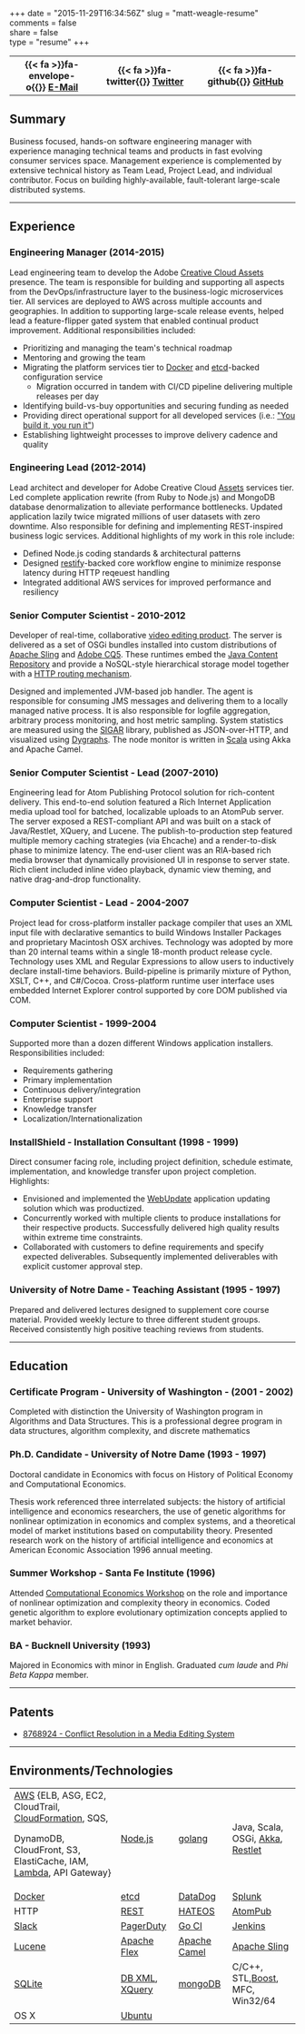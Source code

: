 +++
date = "2015-11-29T16:34:56Z"
slug = "matt-weagle-resume"
comments = false  
share = false  
type = "resume"
+++

<table class="table">
  <tbody>
    <tr>
      <th>{{< fa >}}fa-envelope-o{{</ fa >}}&nbsp;<a href="mailto:mweagle@gmail.com?subject=Resume">E-Mail</a></th>
      <th>{{< fa >}}fa-twitter{{</ fa >}}&nbsp;<a href="http://twitter.com/@mweagle">Twitter</a></th>
      <th>{{< fa >}}fa-github{{</ fa >}}&nbsp;<a href="https://github.com/mweagle">GitHub</a></th>
    </tr>
  </tbody>
</table>

## Summary

Business focused, hands-on software engineering manager with experience managing technical teams and products in fast evolving consumer services space.  Management experience is complemented by extensive technical history as Team Lead, Project Lead, and individual contributor.  Focus on building highly-available, fault-tolerant large-scale distributed systems.

<hr />

## Experience

### Engineering Manager (2014-2015)

Lead engineering team to develop the Adobe [Creative Cloud Assets](assets.adobe.com) presence.  The team is responsible for building and supporting all aspects from the DevOps/infrastructure layer to the business-logic microservices tier.  All services are deployed to AWS across multiple accounts and geographies.  In addition to supporting large-scale release events, helped lead a feature-flipper gated system that enabled continual product improvement.  Additional responsibilities included:

  * Prioritizing and managing the team's technical roadmap
  * Mentoring and growing the team
  * Migrating the platform services tier to [Docker](docker.io) and [etcd](https://github.com/coreos/etcd)-backed configuration service
    - Migration occurred in tandem with CI/CD pipeline delivering multiple releases per day
  * Identifying build-vs-buy opportunities and securing funding as needed
  * Providing direct operational support for all developed services (i.e.: ["You build it, you run it"](http://queue.acm.org/detail.cfm?id=1142065))
  * Establishing lightweight processes to improve delivery cadence and quality

### Engineering Lead (2012-2014)

Lead architect and developer for Adobe Creative Cloud [Assets](https://assets.adobe.com) services tier.  Led complete application rewrite (from Ruby to Node.js) and MongoDB database denormalization to alleviate performance bottlenecks.  Updated application lazily twice migrated millions of user datasets with zero downtime.  Also responsible for defining and implementing REST-inspired business logic services.  Additional highlights of my work in this role include:

  * Defined Node.js coding standards & architectural patterns
  * Designed [restify](http://mcavage.me/node-restify/)-backed core workflow engine to minimize response latency during HTTP reqeuest handling
  * Integrated additional AWS services for improved performance and resiliency

### Senior Computer Scientist - 2010-2012

Developer of real-time, collaborative [video editing product](http://www.adobe.com/products/adobeanywhere.html). The server is delivered as a set of OSGi bundles installed into custom distributions of [Apache Sling](http://sling.apache.org/site/index.html) and [Adobe CQ5](http://www.day.com/day/en/products.html). These runtimes embed the [Java Content Repository](http://jcp.org/en/jsr/detail?id=283) and provide a NoSQL-style hierarchical storage model together with a [HTTP routing mechanism](http://sling.apache.org/site/servlets.html).

Designed and implemented JVM-based job handler. The agent is responsible for consuming JMS messages and delivering them to a locally managed native process. It is also responsible for logfile aggregation, arbitrary process monitoring, and host metric sampling. System statistics are measured using the [SIGAR](https://support.hyperic.com/display/SIGAR/PTQL) library, published as JSON-over-HTTP, and visualized using  [Dygraphs](http://dygraphs.com/). The node monitor is written in [Scala](http://www.scala-lang.org/) using Akka and Apache Camel.

### Senior Computer Scientist - Lead (2007-2010)

Engineering lead for Atom Publishing Protocol solution for rich-content delivery. This end-to-end solution featured a Rich Internet Application media upload tool for batched, localizable uploads to an AtomPub server. The server exposed a REST-compliant API and was built on a stack of Java/Restlet, XQuery, and Lucene. The publish-to-production step featured multiple memory caching strategies (via Ehcache) and a render-to-disk phase to minimize latency. The end-user client was an RIA-based rich media browser that dynamically provisioned UI in response to server state. Rich client included inline video playback, dynamic view theming, and native drag-and-drop functionality.

### Computer Scientist - Lead  - 2004-2007

Project lead for cross-platform installer package compiler that uses an XML input file with declarative semantics to build Windows Installer Packages and proprietary Macintosh OSX archives. Technology was adopted by more than 20 internal teams within a single 18-month product release cycle. Technology uses XML and Regular Expressions to allow users to inductively declare install-time behaviors. Build-pipeline is primarily mixture of Python, XSLT, C++, and C#/Cocoa.  Cross-platform runtime user interface uses embedded Internet Explorer control supported by core DOM published via COM.

### Computer Scientist - 1999-2004

Supported more than a dozen different Windows application installers.  Responsibilities included:
  * Requirements gathering
  * Primary implementation
  * Continuous delivery/integration
  * Enterprise support
  * Knowledge transfer
  * Localization/Internationalization

### InstallShield - Installation Consultant (1998 - 1999)

Direct consumer facing role, including project definition, schedule estimate, implementation, and knowledge transfer upon project completion.  Highlights:
  * Envisioned and implemented the [WebUpdate](https://flexeracommunity.force.com/customer/articles/en_US/INFO/Q105236) application updating solution which was productized.
  * Concurrently worked with multiple clients to produce installations for their respective products. Successfully delivered high quality results within extreme time constraints.
  * Collaborated with customers to define requirements and specify expected deliverables. Subsequently implemented deliverables with explicit customer approval step.

### University of Notre Dame - Teaching Assistant (1995 - 1997)

Prepared and delivered lectures designed to supplement core course material. Provided weekly lecture to three different student groups. Received consistently high positive teaching reviews from students.

<hr />

## Education

### Certificate Program - University of Washington - (2001 - 2002)

Completed with distinction the University of Washington program in Algorithms and Data Structures. This is a professional degree program in data structures, algorithm complexity, and discrete mathematics

### Ph.D. Candidate - University of Notre Dame (1993 - 1997)

Doctoral candidate in Economics with focus on History of Political Economy and Computational Economics.

Thesis work referenced three interrelated subjects: the history of artificial intelligence and economics researchers, the use of genetic algorithms for nonlinear optimization in economics and complex systems, and a theoretical model of market institutions based on computability theory.  Presented research work on the history of artificial intelligence and economics at American Economic Association 1996 annual meeting.

### Summer Workshop - Santa Fe Institute (1996)

Attended [Computational Economics Workshop](http://zia.hss.cmu.edu/econ/cw96.html) on the role and importance of nonlinear optimization and complexity theory in economics.  Coded genetic algorithm to explore evolutionary optimization concepts applied to market behavior.

### BA - Bucknell University (1993)

Majored in Economics with minor in English.  Graduated _cum laude_ and _Phi Beta Kappa_ member.

<hr />

## Patents

  * [8768924 - Conflict Resolution in a Media Editing System](www.google.com/patents/US8768924)

<hr />

## Environments/Technologies

<table class="table">
  <tbody>
    <tr>
      <td><a href="http://aws.amazon.com/products/">AWS</a> {ELB, ASG, EC2, CloudTrail,  <a href="https://github.com/mweagle/Tereus">CloudFormation</a>, SQS, <p/>DynamoDB, CloudFront, S3, ElastiCache, IAM, <a href="https://github.com/mweagle/Sparta">Lambda</a>, API Gateway}</td>
      <td><a href="https://nodejs.org/">Node.js</a></td>
      <td><a href="https://golang.org/">golang</a></td>
      <td>Java, Scala, OSGi, <a href="http://akka.io/">Akka</a>, <a href="http://restlet.com/">Restlet</a></td>
    </tr>
    <tr>
      <td><a href="docker.io">Docker</a></td>
      <td><a href="https://github.com/coreos/etcd">etcd</a></td>
      <td><a href="https://www.datadoghq.com/">DataDog</a></td>
      <td><a href="http://www.splunk.com/">Splunk</a></td>
    </tr>
    <tr>
      <td>HTTP</td>
      <td><a href="https://en.wikipedia.org/wiki/Representational_state_transfer">REST</a></td>
      <td><a href="http://martinfowler.com/articles/richardsonMaturityModel.html#level3">HATEOS</a></td>
      <td><a href="http://bitworking.org/projects/atom/rfc5023.html">AtomPub</a></td>
    </tr>
    <tr>
      <td><a href="http://www.splunk.com/">Slack</a></td>
      <td><a href="http://www.pagerduty.com/">PagerDuty</a></td>
      <td><a href="http://www.go.cd/">Go CI</a></td>
      <td><a href="https://jenkins-ci.org/">Jenkins</a></td>
    </tr>
    <tr>
      <td><a href="https://lucene.apache.org/">Lucene</a></td>
      <td><a href="http://flex.apache.org/">Apache Flex</a></td>
      <td><a href="http://camel.apache.org/">Apache Camel</a></td>
      <td><a href="http://sling.apache.org/">Apache Sling</a></td>
    </tr>
    <tr>
      <td><a href="https://www.sqlite.org/">SQLite</a></td>
      <td><a href="http://www.oracle.com/us/products/database/berkeley-db/xml/overview/index.html">DB XML</a>, <a href="http://www.w3.org/TR/xquery/">XQuery</a></td>
      <td><a href="https://www.mongodb.org/">mongoDB</a></td>
      <td>C/C++, STL,<a href="http://www.boost.org/">Boost</a>, MFC, Win32/64</td>
    </tr>
    <tr>
      <td>OS X</td>
      <td><a href="http://www.ubuntu.com/">Ubuntu</a></td>
      <td>&nbsp;</td>
      <td>&nbsp;</td>
    </tr>
  </tbody>
</table>
